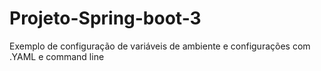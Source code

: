 # Projeto-Spring-boot-3
Exemplo de configuração de variáveis de ambiente e configurações com .YAML e command line
